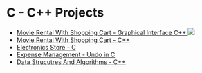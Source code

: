 # C - C++ Projects
  
<ul>
 <li>
      <a href="https://github.com/Laura-ElenaOlaru/C-Cpp-Projects/tree/main/Movie%20Rental%20With%20Shopping%20Cart%20-%20Graphical%20Interface%20C%2B%2B"> 
			  Movie Rental With Shopping Cart - Graphical Interface C++
        <img src="https://user-images.githubusercontent.com/57533863/109113565-20b34380-7745-11eb-8c0c-e2f546f7a3fa.png">
      </a>
</li>
  
  <li>
      <a href="https://github.com/Laura-ElenaOlaru/C-Cpp-Projects/tree/main/Movie%20Rental%20With%20Shopping%20Cart%20-%20C%2B%2B"> 
			  Movie Rental With Shopping Cart - C++
      </a>
</li>
	
<li>
      <a href="https://github.com/Laura-ElenaOlaru/C-Cpp-Projects/tree/main/Electronics%20Store%20%20-%20C"> 
			  Electronics Store - C
      </a>
</li>

<li>
      <a href="https://github.com/Laura-ElenaOlaru/C-Cpp-Projects/tree/main/Expense%20Management%20-%20Undo%20in%20C"> 
			  Expense Management - Undo in C
      </a>
</li>

 <li>
      <a href="https://github.com/Laura-ElenaOlaru/C-Cpp-Projects/tree/main/Data%20Structures%20And%20Algorithms%20-%20C%2B%2B"> 
			  Data Strucutres And Algorithms - C++
      </a>
</li>


</ul>

